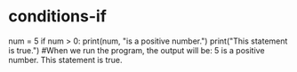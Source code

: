 # conditions-if
num = 5
if num > 0:
    print(num, "is a positive number.")
print("This statement is true.")
#When we run the program, the output will be:
5 is a positive number.
This statement is true.
